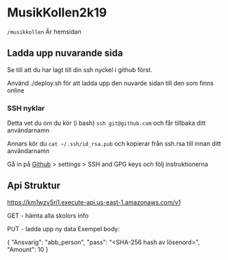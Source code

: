 # MusikKollen2k19

`/musikkollen` Är hemsidan

## Ladda upp nuvarande sida

Se till att du har lagt till din ssh nyckel i github först.

Använd ./deploy.sh för att ladda upp den nuvarde sidan till den som finns online

### SSH nyklar

Detta vet du om du kör (i bash) `ssh git@github.com` och får tillbaka ditt användarnamn

Annars kör du `cat ~/.ssh/id_rsa.pub` och kopierar från ssh.rsa till innan ditt användarnamn

Gå in på [Github](https://github.com/settings/keys) > settings > SSH and GPG keys och följ instruktionerna


## Api Struktur

https://km1wzv5ri1.execute-api.us-east-1.amazonaws.com/v1

GET - hämta alla skolors info

PUT - ladda upp ny data
Exempel body:


{
  "Ansvarig": "abb_person",
  "pass": "<SHA-256 hash av lösenord>",
  "Amount": 10
}
